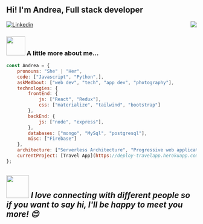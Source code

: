 <h2>Hi! I'm Andrea, Full stack developer</h2>

[![Linkedin](https://img.shields.io/badge/-Linkedin-blue?style=flat-square&logo=Linkedin&logoColor=white&link=https://www.linkedin.com/in/andrea-ovalles-developer/)](https://www.linkedin.com/in/andrea-ovalles-developer/)
<img align='right' src="https://media3.giphy.com/media/L1R1tvI9svkIWwpVYr/giphy.gif?cid=790b76114c6a1aa280c6b29ffda46ae6d9eef05ad9bf05cb&rid=giphy.gif&ct=g" >


### <img src="https://media.giphy.com/media/VgCDAzcKvsR6OM0uWg/giphy.gif" width="50"> A little more about me...  

```javascript
const Andrea = {
    pronouns: "She" | "Her",
    code: ["Javascript", "Python",],
    askMeAbout: ["web dev", "tech", "app dev", "photography"],
    technologies: {
        frontEnd: {
            js: ["React", "Redux"],
            css: ["materialize", "tailwind", "bootstrap"]
        },
        backEnd: {
            js: ["node", "express"],
        },
        databases: ["mongo", "MySql", "postgresql"],
        misc: ["Firebase"]
    },
    architecture: ["Serverless Architecture", "Progressive web applications", "Single page applications"],
    currentProject: [Travel App](https://deploy-travelapp.herokuapp.com/),
};


```

<img src="https://media.giphy.com/media/LnQjpWaON8nhr21vNW/giphy.gif" width="60"> <em><b>I love connecting with different people</b> so if you want to say <b>hi, I'll be happy to meet you more!</b> 😊</em>
---

